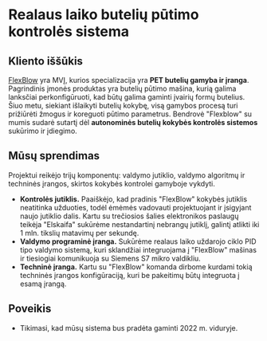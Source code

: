 # Realaus laiko butelių pūtimo kontrolės sistema

## Kliento iššūkis

[FlexBlow](https://flexblow.com/) yra MVĮ, kurios specializacija yra **PET butelių gamyba ir įranga**. Pagrindinis įmonės produktas yra butelių pūtimo mašina, kurią galima lanksčiai perkonfigūruoti, kad būtų galima gaminti įvairių formų butelius. Šiuo metu, siekiant išlaikyti butelių kokybę, visą gamybos procesą turi prižiūrėti žmogus ir koreguoti pūtimo parametrus. Bendrovė "Flexblow" su mumis sudarė sutartį dėl **autonominės butelių kokybės kontrolės sistemos** sukūrimo ir įdiegimo.

## Mūsų sprendimas

Projektui reikėjo trijų komponentų: valdymo jutiklio, valdymo algoritmų ir techninės įrangos, skirtos kokybės kontrolei gamyboje vykdyti.

- **Kontrolės jutiklis.** Paaiškėjo, kad pradinis "FlexBlow" kokybės jutiklis neatitinka užduoties, todėl ėmėmės vadovauti projektuojant ir įsigyjant naujo jutiklio dalis. Kartu su trečiosios šalies elektronikos paslaugų teikėja "Elskaifa" sukūrėme nestandartinį nebrangų jutiklį, galintį atlikti iki 1 mln. tikslių matavimų per sekundę.
- **Valdymo programinė įranga.** Sukūrėme realaus laiko uždarojo ciklo PID tipo valdymo sistemą, kuri sklandžiai integruojama į "FlexBlow" mašinas ir tiesiogiai komunikuoja su Siemens S7 mikro valdikliu.
- **Techninė įranga.** Kartu su "FlexBlow" komanda dirbome kurdami tokią techninės įrangos konfigūraciją, kuri be pakeitimų būtų integruota į esamą įrangą.

## Poveikis

- Tikimasi, kad mūsų sistema bus pradėta gaminti 2022 m. viduryje.
